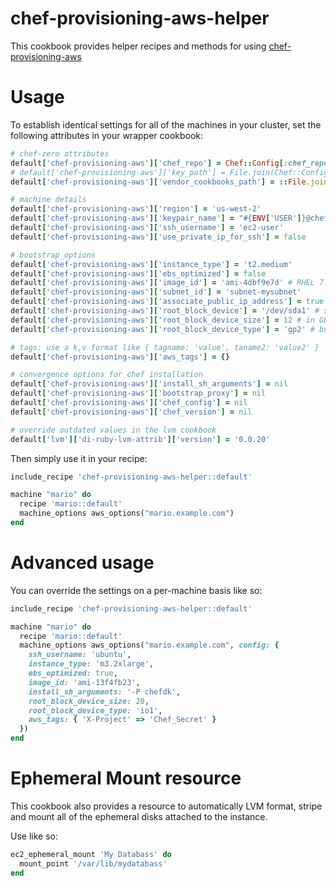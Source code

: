 # chef-provisioning-aws-helper

This cookbook provides helper recipes and methods for using [chef-provisioning-aws](https://github.com/chef/chef-provisioning-aws)

# Usage

To establish identical settings for all of the machines in your cluster, set the following attributes in your wrapper cookbook:

```ruby
# chef-zero attributes
default['chef-provisioning-aws']['chef_repo'] = Chef::Config[:chef_repo_path]
# default['chef-provisioning-aws']['key_path'] = File.join(Chef::Config[:chef_repo_path], 'keys')
default['chef-provisioning-aws']['vendor_cookbooks_path'] = ::File.join(Chef::Config[:chef_repo_path], 'vendor')

# machine details
default['chef-provisioning-aws']['region'] = 'us-west-2'
default['chef-provisioning-aws']['keypair_name'] = "#{ENV['USER']}@chef-provisioning-aws"
default['chef-provisioning-aws']['ssh_username'] = 'ec2-user'
default['chef-provisioning-aws']['use_private_ip_for_ssh'] = false

# bootstrap_options
default['chef-provisioning-aws']['instance_type'] = 't2.medium'
default['chef-provisioning-aws']['ebs_optimized'] = false
default['chef-provisioning-aws']['image_id'] = 'ami-4dbf9e7d' # RHEL 7.1 2015-02
default['chef-provisioning-aws']['subnet_id'] = 'subnet-mysubnet'
default['chef-provisioning-aws']['associate_public_ip_address'] = true
default['chef-provisioning-aws']['root_block_device'] = '/dev/sda1' # standard for most VMs, sometimes it is '/dev/sda'
default['chef-provisioning-aws']['root_block_device_size'] = 12 # in GB
default['chef-provisioning-aws']['root_block_device_type'] = 'gp2' # burstable SSD type

# tags: use a k,v format like { tagname: 'value', taname2: 'value2' }
default['chef-provisioning-aws']['aws_tags'] = {}

# convergence options for chef installation
default['chef-provisioning-aws']['install_sh_arguments'] = nil
default['chef-provisioning-aws']['bootstrap_proxy'] = nil
default['chef-provisioning-aws']['chef_config'] = nil
default['chef-provisioning-aws']['chef_version'] = nil

# override outdated values in the lvm cookbook
default['lvm']['di-ruby-lvm-attrib']['version'] = '0.0.20'
```

Then simply use it in your recipe:

```ruby
include_recipe 'chef-provisioning-aws-helper::default'

machine "mario" do
  recipe 'mario::default'
  machine_options aws_options("mario.example.com")
end
```

# Advanced usage

You can override the settings on a per-machine basis like so:

```ruby
include_recipe 'chef-provisioning-aws-helper::default'

machine "mario" do
  recipe 'mario::default'
  machine_options aws_options("mario.example.com", config: {
    ssh_username: 'ubuntu',
    instance_type: 'm3.2xlarge',
    ebs_optimized: true,
    image_id: 'ami-13f4fb23',
    install_sh_arguments: '-P chefdk',
    root_block_device_size: 20,
    root_block_device_type: 'io1',
    aws_tags: { 'X-Project' => 'Chef_Secret' }
  })
end
```

# Ephemeral Mount resource
This cookbook also provides a resource to automatically LVM format, stripe and mount all of the ephemeral disks attached to the instance.  

Use like so:
```ruby
ec2_ephemeral_mount 'My Databass' do
  mount_point '/var/lib/mydatabass'
end
```
